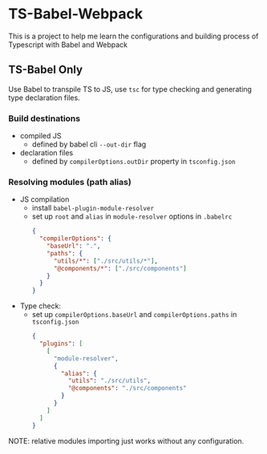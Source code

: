 # TS-Babel-Webpack

This is a project to help me learn the configurations and building process of Typescript with Babel and Webpack

## TS-Babel Only

Use Babel to transpile TS to JS, use `tsc` for type checking and generating type declaration files.

### Build destinations

- compiled JS
  - defined by babel cli `--out-dir` flag
- declaration files
  - defined by `compilerOptions.outDir` property in `tsconfig.json`

### Resolving modules (path alias)

- JS compilation
  - install `babel-plugin-module-resolver`
  - set up `root` and `alias` in `module-resolver` options in `.babelrc`
    ```json
    {
      "compilerOptions": {
        "baseUrl": ".",
        "paths": {
          "utils/*": ["./src/utils/*"],
          "@components/*": ["./src/components"]
        }
      }
    }
    ```
- Type check:
  - set up `compilerOptions.baseUrl` and `compilerOptions.paths` in `tsconfig.json`
    ```json
    {
      "plugins": [
        [
          "module-resolver",
          {
            "alias": {
              "utils": "./src/utils",
              "@components": "./src/components"
            }
          }
        ]
      ]
    }
    ```

NOTE: relative modules importing just works without any configuration.
